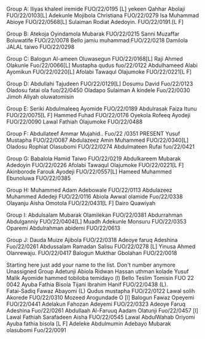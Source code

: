 Group A:
Iliyas khaleel iremide FUO/22/0195 [L]
yekeen Qahhar Abolaji FUO/22/0103[L]
Adekunle Mojibola Christiana FUO/22/0279
Isa Muhammad Abioye FUO/22/0568[L]
Sulaiman Rodiat Adedoyin. FUO/22/0191.[L F]

Group B:
Atekoja Oyindamola Mubarak FUO/22/0215
Sanni Muzaffar Boluwatife FUO/22/0078
Bello jamiu muhammad:FUO/22/0218
Damilola JALAL taiwo FUO/22/0298

Group C:
Balogun Al-ameen Oluwasegun FUO/22/0168[L]
Raji Ahmed Olakunle Fuo/22/0066[L]
Mustapha qudus fuo/22/0122
Abdulhameed Alabi Ayomikun FUO/22/0220[L]
Afolabi Tawaqul Olajumoke FUO/22/0221[L F]

Group D:
Abdullahi Tajudeen FUO/22/0129[L]
Dosumu David Fuo/22/0123
Oladosu fatai ola fuo/22/0450
Oladapo Sulaiman A kindele Fuo/22/0030
Jimoh Aliyah oluwatomisin

Group E:
Seriki Abdulmaleeq Ayomide FUO/22/0189
Abdulrasak Faiza Itunu FUO/22/0075[L F]
Hammed Fuhad FUO/22/0176
Oyekola Rofeeq Ayodeji FUO/22/0090
Lawal Fathiah Olajumoke FUO/22/0488

Group F:
Abdullateef Ammar Mujahid.. Fuo/22 /0351 PRESENT
Yusuf Mustapha FUO/22/0087
Abdulazeez Amin Muhammed FUO/22/0340[L]
Oladosu Rophiat Olasubomi FUO/22/0274
Abdulmateen Rufai fuo/22/0421

Group G:
Babalola Hamid Taiwo FUO/22/0219
Abdulkareem Mubarak Adedoyin FUO/22/0226
Afolabi Tawaqul Olajumoke FUO/22/0221[L F]
Akinborode Farouk Ayodeji FUO/22/0557[L]
Hameed Muhammed Ebunoluwa FUO/22/0385

Group H:
Muhammed Adam Adebowale FUO/22/0113
Abdulazeez Muhammed Adedeji FUO/22/0116
Abiola Awwal olamide Fuo/22/0338
Olayanju Aisha Omotola FUO/22/0431[L F]
Dairo Quawiyah

Group I:
Abdulsalam Mubarak Olamilekan FUO/22/0381
Abdurrahman Abdulganniy FUO/22/0404[L]
Muadh Adekunle Monsuru FUO/22/0353
Oparemi Abdulrahman abidemi FUO/22/0613

Group J:
Dauda Muize Ajibola FUO/22/0318
Adeoye faruq Adeshina Fuo/22/0261
Abdussalam Ramadan Salisu FUO/22/0278 [L]
Yinusa Ahmed Olanrewaju. FUO/22/0417
Balogun Mukthar Gbolahan FUO/22/0018

Starting here just add your name to the list. Don't number anymore
Unassigned Group
Adetunji Abiola Ridwan
Hassan uthman kolade
Yusuf Malik Ayomide 
hammed tobiloba temidayo (l)
Bello Teslim Tomisin FUO 22 0042
Ayuba Fathia Bisola
Tijani Ibrahim Hanif FUO/22/0438 (L).                        
Fatai-Sadiq Fawaz Abayomi (L)
Qudus mustapha    FUO/22/0122
Lawal solih Akorede FUO/22/0310
Mozeed Arogundade O [l]
Balogun Fawaz Opeyemi FUO/22/0441
Adelakun Fahozan Adeyemi FUO/22/0323
Adeoye Faruq Adeshina Fuo/22/0261
Abdullaah Al-Faruuq Aadam Olatunji Fuo/22/0457 [l]
Lawal Fathiah
Sarafadeen Aisha FUO/22/0545
Lawal AbdulWahab Oriyomi
Ayuba fathia bisola [L F]
Adeleke Abdulmumin
Adebayo Mubarak olasubomi Fuo/22/0091